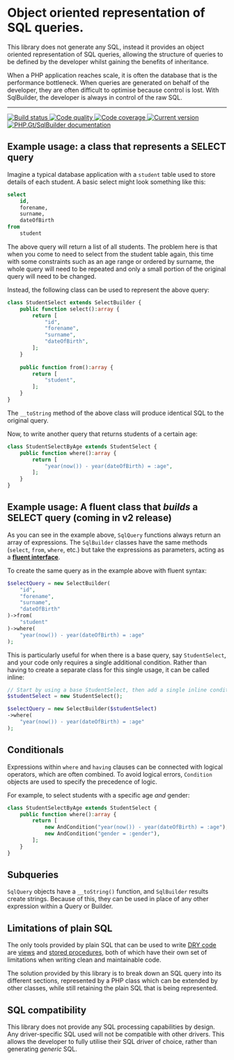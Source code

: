 Object oriented representation of SQL queries.
==============================================

This library does not generate any SQL, instead it provides an object oriented representation of SQL queries, allowing the structure of queries to be defined by the developer whilst gaining the benefits of inheritance.

When a PHP application reaches scale, it is often the database that is the performance bottleneck. When queries are generated on behalf of the developer, they are often difficult to optimise because control is lost. With SqlBuilder, the developer is always in control of the raw SQL.

***

<a href="https://circleci.com/gh/PhpGt/SqlBuilder" target="_blank">
	<img src="https://badge.status.php.gt/sqlbuilder-build.svg" alt="Build status" />
</a>
<a href="https://scrutinizer-ci.com/g/PhpGt/SqlBuilder" target="_blank">
	<img src="https://badge.status.php.gt/sqlbuilder-quality.svg" alt="Code quality" />
</a>
<a href="https://scrutinizer-ci.com/g/PhpGt/SqlBuilder" target="_blank">
	<img src="https://badge.status.php.gt/sqlbuilder-coverage.svg" alt="Code coverage" />
</a>
<a href="https://packagist.org/packages/PhpGt/SqlBuilder" target="_blank">
	<img src="https://badge.status.php.gt/sqlbuilder-version.svg" alt="Current version" />
</a>
<a href="http://www.php.gt/dom" target="_blank">
	<img src="https://badge.status.php.gt/sqlbuilder-docs.svg" alt="PHP.Gt/SqlBuilder documentation" />
</a>

Example usage: a class that represents a SELECT query
-----------------------------------------------------

Imagine a typical database application with a `student` table used to store details of each student. A basic select might look something like this:

```sql
select
	id,
	forename,
	surname,
	dateOfBirth
from
	student
```

The above query will return a list of all students. The problem here is that when you come to need to select from the student table again, this time with some constraints such as an age range or ordered by surname, the whole query will need to be repeated and only a small portion of the original query will need to be changed.

Instead, the following class can be used to represent the above query:

```php
class StudentSelect extends SelectBuilder {
	public function select():array {
		return [
			"id",
			"forename",
			"surname",
			"dateOfBirth",
		];
	}
	
	public function from():array {
		return [
			"student",
		];
	}
}
```

The `__toString` method of the above class will produce identical SQL to the original query.

Now, to write another query that returns students of a certain age:

```php
class StudentSelectByAge extends StudentSelect {
	public function where():array {
		return [
			"year(now()) - year(dateOfBirth) = :age",
		];
	}
}
```

Example usage: A fluent class that _builds_ a SELECT query (coming in v2 release)
---------------------------------------------------------------------------------

As you can see in the example above, `SqlQuery` functions always return an array of expressions. The `SqlBuilder` classes have the same methods (`select`, `from`, `where`, etc.) but take the expressions as parameters, acting as a **[fluent interface][fluent]**. 

To create the same query as in the example above with fluent syntax:

```php
$selectQuery = new SelectBuilder(
	"id",
	"forename",
	"surname",
	"dateOfBirth"
)->from(
	"student"
)->where(
	"year(now()) - year(dateOfBirth) = :age"
);
```

This is particularly useful for when there is a base query, say `StudentSelect`, and your code only requires a single additional condition. Rather than having to create a separate class for this single usage, it can be called inline:

```php
// Start by using a base StudentSelect, then add a single inline condition to it.
$studentSelect = new StudentSelect(); 

$selectQuery = new SelectBuilder($studentSelect)
->where(
	"year(now()) - year(dateOfBirth) = :age"
);
```


Conditionals
------------

Expressions within `where` and `having` clauses can be connected with logical operators, which are often combined. To avoid logical errors, `Condition` objects are used to specify the precedence of logic.

For example, to select students with a specific age _and_ gender:

```php
class StudentSelectByAge extends StudentSelect {
	public function where():array {
		return [
			new AndCondition("year(now()) - year(dateOfBirth) = :age"),
			new AndCondition("gender = :gender"),
		];
	}
}
```

Subqueries
----------

`SqlQuery` objects have a `__toString()` function, and `SqlBuilder` results create strings. Because of this, they can be used in place of any other expression within a Query or Builder.

Limitations of plain SQL
------------------------

The only tools provided by plain SQL that can be used to write [DRY code][dry] are [views][view] and [stored procedures][stored-procedure], both of which have their own set of limitations when writing clean and maintainable code.

The solution provided by this library is to break down an SQL query into its different sections, represented by a PHP class which can be extended by other classes, while still retaining the plain SQL that is being represented.

SQL compatibility
-----------------

This library does not provide any SQL processing capabilities by design. Any driver-specific SQL used will not be compatible with other drivers. This allows the developer to fully utilise their SQL driver of choice, rather than generating _generic_ SQL.

[dry]: https://en.wikipedia.org/wiki/Don%27t_repeat_yourself
[view]: https://en.wikipedia.org/wiki/View_(SQL)
[stored-procedure]: https://en.wikipedia.org/wiki/Stored_procedure
[fluent]: https://en.wikipedia.org/wiki/Fluent_interface
